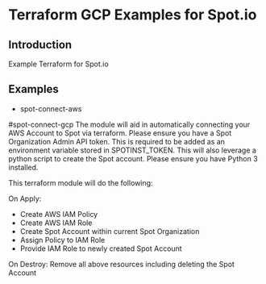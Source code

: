 # Terraform GCP Examples for Spot.io

## Introduction
Example Terraform for Spot.io

## Examples
* spot-connect-aws

#spot-connect-gcp
The module will aid in automatically connecting your AWS Account to Spot via terraform. Please ensure you have a Spot Organization Admin API token. This is required to be added as an environment variable stored in SPOTINST_TOKEN. This will also leverage a python script to create the Spot account. Please ensure you have Python 3 installed. 

This terraform module will do the following:

On Apply:
* Create AWS IAM Policy 
* Create AWS IAM Role
* Create Spot Account within current Spot Organization
* Assign Policy to IAM Role
* Provide IAM Role to newly created Spot Account

On Destroy:
Remove all above resources including deleting the Spot Account